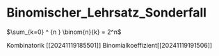 # Binomischer_Lehrsatz_Sonderfall

$\sum_{k=0} ^ {n } \binom{n}{k} = 2^n$


Kombinatorik [[20241119185501]]
Binomialkoeffizient[[20241119191506]]

